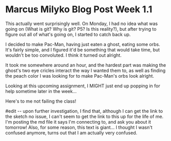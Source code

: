 # Marcus Milyko Blog Post Week 1.1

This actually went surprisingly well. On Monday, I had no idea what was going on (What is git? Why is git? P5? Is this reality?), but after trying to figure out all of what's going on, I started to catch back up.

I decided to make Pac-Man, having just eaten a ghost, eating some orbs. It's fairly simple, and I figured it'd be something that would take time, but wouldn't be too convoluted. I think it turned out alright.

It took me somewhere around an hour, and the hardest part was making the ghost's two eye cricles interact the way I wanted them to, as well as finding the peach color I was looking for to make Pac-Man's orbs look alright.

Looking at this upcoming assignment, I MIGHT just end up popping in for help sometime later in the week...

Here's to me not failing the class!

#edit -- upon further investigation, I find that, although I can get the link to the sketch no issue, I can't seem to get the link to this up for the life of me. I'm posting the md file it says I'm connecting to, and ask you about it tomorrow! Also, for some reason, this text is giant... I thought I wasn't confused anymore, turns out that I am actually very confused.
